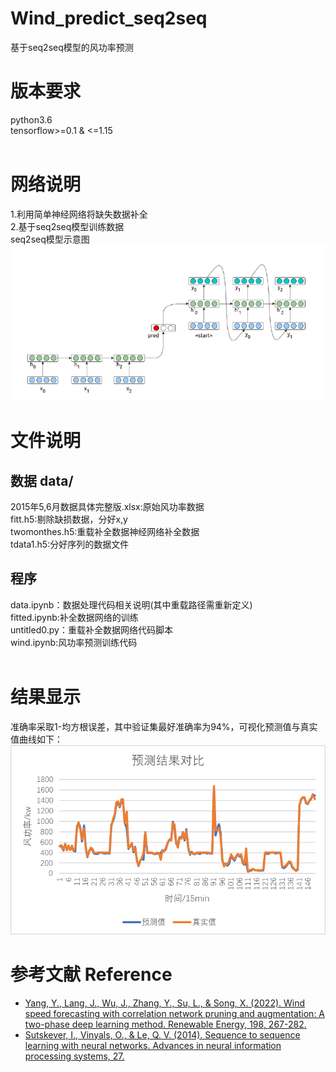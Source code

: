 # Wind_predict_seq2seq
基于seq2seq模型的风功率预测<br>

# 版本要求
python3.6<br>
tensorflow>=0.1 & <=1.15<br><br>
# 网络说明
1.利用简单神经网络将缺失数据补全<br>
2.基于seq2seq模型训练数据<br>
seq2seq模型示意图<br>
![](https://github.com/LeslieZhoa/Wind_predict_seq2seq/blob/master/img/1.png)

# 文件说明
## 数据 data/
2015年5,6月数据具体完整版.xlsx:原始风功率数据<br>
fitt.h5:剔除缺损数据，分好x,y<br>
twomonthes.h5:重载补全数据神经网络补全数据<br>
tdata1.h5:分好序列的数据文件<br>
## 程序
data.ipynb：数据处理代码相关说明(其中重载路径需重新定义)<br>
fitted.ipynb:补全数据网络的训练<br>
untitled0.py：重载补全数据网络代码脚本<br>
wind.ipynb:风功率预测训练代码<br><br>
# 结果显示
准确率采取1-均方根误差，其中验证集最好准确率为94%，可视化预测值与真实值曲线如下：<br>
![](https://github.com/LeslieZhoa/Wind_predict_seq2seq/blob/master/img/show.png)
# 参考文献 Reference

* [Yang, Y., Lang, J., Wu, J., Zhang, Y., Su, L., & Song, X. (2022). Wind speed forecasting with correlation network pruning and augmentation: A two-phase deep learning method. Renewable Energy, 198, 267-282.](https://www.sciencedirect.com/science/article/pii/S0960148122011351)
* [Sutskever, I., Vinyals, O., & Le, Q. V. (2014). Sequence to sequence learning with neural networks. Advances in neural information processing systems, 27.](https://proceedings.neurips.cc/paper_files/paper/2014/hash/a14ac55a4f27472c5d894ec1c3c743d2-Abstract.html)
